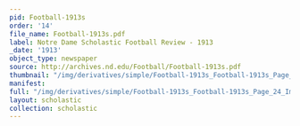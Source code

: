 ```yaml
---
pid: Football-1913s
order: '14'
file_name: Football-1913s.pdf
label: Notre Dame Scholastic Football Review - 1913
_date: '1913'
object_type: newspaper
source: http://archives.nd.edu/Football/Football-1913s.pdf
thumbnail: "/img/derivatives/simple/Football-1913s_Football-1913s_Page_24_Image_0001/thumbnail.jpg"
manifest:
full: "/img/derivatives/simple/Football-1913s_Football-1913s_Page_24_Image_0001/fullwidth.jpg"
layout: scholastic
collection: scholastic
---
```


